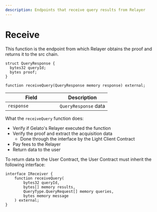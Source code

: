 ```yaml
---
description: Endpoints that receive query results from Relayer
---
```


# Receive

This function is the endpoint from which Relayer obtains the proof and returns it to the src chain.

```solidity
struct QueryResponse {
  bytes32 queryId;
  bytes proof;
}

function receiveQuery(QueryResponse memory response) external;
```

<table><thead><tr><th width="148.5">Field</th><th>Description</th></tr></thead><tbody><tr><td><code>response</code></td><td><code>QueryResponse</code> data</td></tr></tbody></table>

What the `receiveQuery` function does:

* Verify if Gelato's Relayer executed the function
* Verify the proof and extract the acquisition data
  * Done through the interface by the Light Client Contract
* Pay fees to the Relayer
* Return data to the user

To return data to the User Contract, the User Contract must inherit the following interface:

```solidity
interface IReceiver {
    function receiveQuery(
        bytes32 queryId,
        bytes[] memory results,
        QueryType.QueryRequest[] memory queries,
        bytes memory message
    ) external;
}
```

